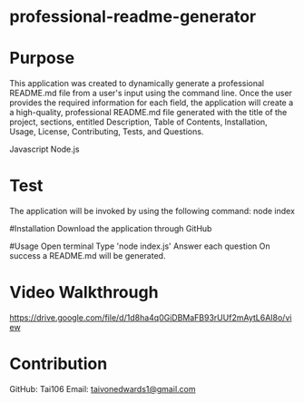 # professional-readme-generator

# Purpose
This application was created to dynamically generate a professional README.md file from a user's input using the command line. Once the user provides the required information for
each field, the application will create a a high-quality, professional README.md file generated with the title of the project, sections, entitled Description, Table of Contents, Installation, Usage, License, Contributing, Tests, and Questions.

Javascript
Node.js

# Test
The application will be invoked by using the following command:
node index

#Installation
Download the application through GitHub 

#Usage
Open terminal
Type 'node index.js'
Answer each question
On success a README.md will be generated.

# Video Walkthrough
https://drive.google.com/file/d/1d8ha4q0GiDBMaFB93rUUf2mAytL6AI8o/view

# Contribution
GitHub: Tai106
Email: taivonedwards1@gmail.com

